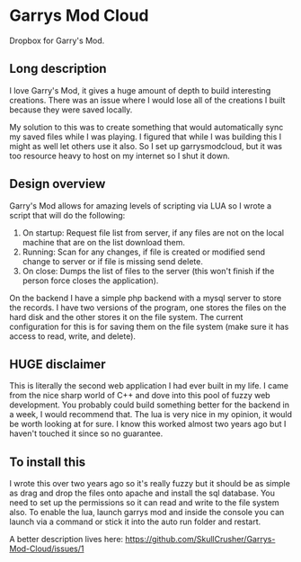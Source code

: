# Garrys Mod Cloud
Dropbox for Garry's Mod.

## Long description
I love Garry's Mod, it gives a huge amount of depth to build interesting creations. There was an issue where I would lose all of the creations I built because they were saved locally.

My solution to this was to create something that would automatically sync my saved files while I was playing. I figured that while I was building this I might as well let others use it also. So I set up garrysmodcloud, but it was too resource heavy to host on my internet so I shut it down.

## Design overview
Garry's Mod allows for amazing levels of scripting via LUA so I wrote a script that will do the following:

1. On startup: Request file list from server, if any files are not on the local machine that are on the list download them.
2. Running: Scan for any changes, if file is created or modified send change to server or if file is missing send delete.
3. On close: Dumps the list of files to the server (this won't finish if the person force closes the application).

On the backend I have a simple php backend with a mysql server to store the records. I have two versions of the program, one stores the files on the hard disk and the other stores it on the file system. The current configuration for this is for saving them on the file system (make sure it has access to read, write, and delete).

## HUGE disclaimer
This is literally the second web application I had ever built in my life. I came from the nice sharp world of C++ and dove into this pool of fuzzy web development. You probably could build something better for the backend in a week, I would recommend that. The lua is very nice in my opinion, it would be worth looking at for sure. I know this worked almost two years ago but I haven't touched it since so no guarantee.

## To install this
I wrote this over two years ago so it's really fuzzy but it should be as simple as drag and drop the files onto apache and install the sql database. You need to set up the permissions so it can read and write to the file system also. To enable the lua, launch garrys mod and inside the console you can launch via a command or stick it into the auto run folder and restart.

A better description lives here: https://github.com/SkullCrusher/Garrys-Mod-Cloud/issues/1
